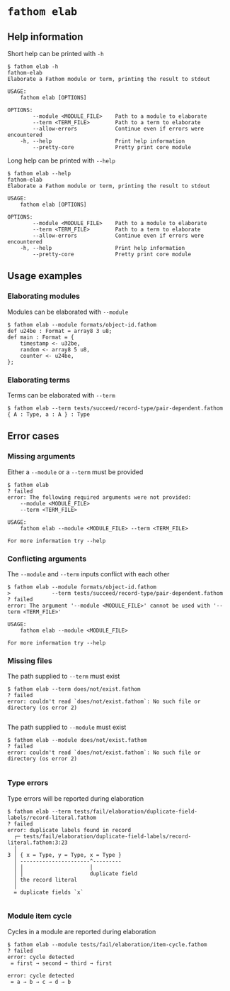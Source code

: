 # `fathom elab`

## Help information

Short help can be printed with `-h`

```console
$ fathom elab -h
fathom-elab 
Elaborate a Fathom module or term, printing the result to stdout

USAGE:
    fathom elab [OPTIONS]

OPTIONS:
        --module <MODULE_FILE>    Path to a module to elaborate
        --term <TERM_FILE>        Path to a term to elaborate
        --allow-errors            Continue even if errors were encountered
    -h, --help                    Print help information
        --pretty-core             Pretty print core module

```

Long help can be printed with `--help`

```console
$ fathom elab --help
fathom-elab 
Elaborate a Fathom module or term, printing the result to stdout

USAGE:
    fathom elab [OPTIONS]

OPTIONS:
        --module <MODULE_FILE>    Path to a module to elaborate
        --term <TERM_FILE>        Path to a term to elaborate
        --allow-errors            Continue even if errors were encountered
    -h, --help                    Print help information
        --pretty-core             Pretty print core module

```

## Usage examples

### Elaborating modules

Modules can be elaborated with `--module`

```console
$ fathom elab --module formats/object-id.fathom
def u24be : Format = array8 3 u8;
def main : Format = {
    timestamp <- u32be,
    random <- array8 5 u8,
    counter <- u24be,
};

```

### Elaborating terms

Terms can be elaborated with `--term`

```console
$ fathom elab --term tests/succeed/record-type/pair-dependent.fathom
{ A : Type, a : A } : Type

```

## Error cases

### Missing arguments

Either a `--module` or a `--term` must be provided

```console
$ fathom elab
? failed
error: The following required arguments were not provided:
    --module <MODULE_FILE>
    --term <TERM_FILE>

USAGE:
    fathom elab --module <MODULE_FILE> --term <TERM_FILE>

For more information try --help

```

### Conflicting arguments

The `--module` and `--term` inputs conflict with each other

```console
$ fathom elab --module formats/object-id.fathom
>             --term tests/succeed/record-type/pair-dependent.fathom
? failed
error: The argument '--module <MODULE_FILE>' cannot be used with '--term <TERM_FILE>'

USAGE:
    fathom elab --module <MODULE_FILE>

For more information try --help

```

### Missing files

The path supplied to `--term` must exist

```console
$ fathom elab --term does/not/exist.fathom
? failed
error: couldn't read `does/not/exist.fathom`: No such file or directory (os error 2)


```

The path supplied to `--module` must exist

```console
$ fathom elab --module does/not/exist.fathom
? failed
error: couldn't read `does/not/exist.fathom`: No such file or directory (os error 2)


```

### Type errors

Type errors will be reported during elaboration

```console
$ fathom elab --term tests/fail/elaboration/duplicate-field-labels/record-literal.fathom
? failed
error: duplicate labels found in record
  ┌─ tests/fail/elaboration/duplicate-field-labels/record-literal.fathom:3:23
  │
3 │ { x = Type, y = Type, x = Type }
  │ ----------------------^---------
  │ │                     │
  │ │                     duplicate field
  │ the record literal
  │
  = duplicate fields `x`


```

### Module item cycle

Cycles in a module are reported during elaboration

```console
$ fathom elab --module tests/fail/elaboration/item-cycle.fathom
? failed
error: cycle detected
 = first → second → third → first

error: cycle detected
 = a → b → c → d → b


```
